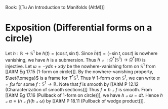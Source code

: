 Book: [[Tu An Introduction to Manifolds (AItM)]]
# Exposition (Differential forms on a circle)
Let $h:\mathbb{R}\to \mathbb{S}^{1}$ be $h(t)=(\cos t,\sin t)$.
Since $\dot{h}(t)=(-\sin t,\cos t)$ is nowhere vanishing, we have $h$ is a submersion.
Thus $h\pullback:\Omega ^*(\mathbb{S}^{1})\to \Omega ^*(\mathbb{R})$ is injective.
Let $\omega=-ydx+xdy$ be the nowhere-vanishing form on $\mathbb{S}^{1}$ from [[AItM Eg 17.15 (1-form on circle)]].
By the nowhere-vanishing property, $\set{\omega}$ is a frame for $T^*\mathbb{S}^{1}$.
Thus $\forall$ $1$-form $\alpha$ on $\mathbb{S}^{1}$, we can write $\alpha=f\omega$ for some $f:\mathbb{S}^{1}\to \mathbb{R}$.
Note that $f$ is smooth by [[AItM P 12.12 (Characterization of smooth sections)]]
Thus $\bar{f}=h\pullback f$ is smooth.
From [[AItM Eg 17.16 (Pullback of 1-form on circle)]], we have $h\pullback \omega=dt$.
Hence $h\pullback \alpha=(h\pullback f)(h\pullback \omega)$ by [[AItM P 18.11 (Pullback of wedge product)]].